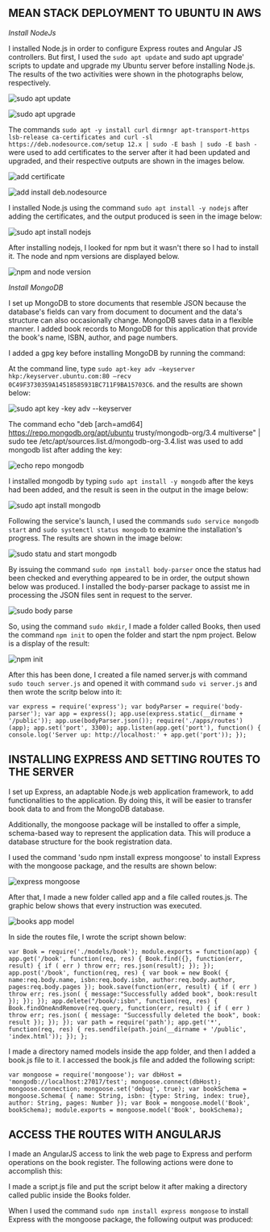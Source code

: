 ## MEAN STACK DEPLOYMENT TO UBUNTU IN AWS

*Install NodeJs*

I installed Node.js in order to configure Express routes and Angular JS controllers. But first, I used the `sudo apt update` and sudo apt upgrade' scripts to update and upgrade my Ubuntu server before installing Node.js. The results of the two activities were shown in the photographs below, respectively.

![sudo apt update](./images/sudo%20update.png)

![sudo apt upgrade](./images/sudo%20upgrade.png)

The commands `sudo apt -y install curl dirmngr apt-transport-https lsb-release ca-certificates and curl -sl https://deb.nodesource.com/setup 12.x | sudo -E bash | sudo -E bash -` were used to add certificates to the server after it had been updated and upgraded, and their respective outputs are shown in the images below.

![add certificate](./images/add%20cetificates.png)

![add install deb.nodesource](./images/add%20cetificates2.png)

I installed Node.js using the command `sudo apt install -y nodejs` after adding the certificates, and the output produced is seen in the image below:

![sudo apt install nodejs](./images/install%20nodejs.png)

After installing nodejs, I looked for npm but it wasn't there so I had to install it. The node and npm versions are displayed below.

![npm and node version](./images/node%20version.png)

*Install MongoDB*

I set up MongoDB to store documents that resemble JSON because the database's fields can vary from document to document and the data's structure can also occasionally change. MongoDB saves data in a flexible manner. I added book records to MongoDB for this application that provide the book's name, ISBN, author, and page numbers.

I added a gpg key before installing MongoDB by running the command:

At the command line, type `sudo apt-key adv —keyserver hkp:/keyserver.ubuntu.com:80 —recv 0C49F3730359A14518585931BC711F9BA15703C6`. and the results are shown below:

![sudo apt key -key adv --keyserver](./images/installin%20jason.png)

The command echo "deb [arch=amd64] https://repo.mongodb.org/apt/ubuntu trusty/mongodb-org/3.4 multiverse" | sudo tee /etc/apt/sources.list.d/mongodb-org-3.4.list was used to add mongodb list after adding the key:

![echo repo mongodb](./images/echo%20mongodb.png)

I installed mongodb by typing `sudo apt install -y mongodb` after the keys had been added, and the result is seen in the output in the image below:

![ sudo apt install mongodb](./images/install%20mongodb.png)

Following the service's launch, I used the commands `sudo service mongodb start` and `sudo systemctl status mongodb` to examine the installation's progress. The results are shown in the image below:

![sudo statu and start mongodb](./images/mongodb%20start%20statius.png)

By issuing the command `sudo npm install body-parser` once the status had been checked and everything appeared to be in order, the output shown below was produced. I installed the body-parser package to assist me in processing the JSON files sent in request to the server.

![ sudo body parse](./images/npm%20bodyparser.png)

So, using the command `sudo mkdir`, I made a folder called Books, then used the command `npm init` to open the folder and start the npm project. Below is a display of the result:

![npm init](./images/npm%20init.png)

After this has been done, I created a file named server.js with command `sudo touch server.js` and opened it with command `sudo vi server.js` and then wrote the scritp below into it:

`var express = require('express');
var bodyParser = require('body-parser');
var app = express();
app.use(express.static(__dirname + '/public'));
app.use(bodyParser.json());
require('./apps/routes')(app);
app.set('port', 3300);
app.listen(app.get('port'), function() {
    console.log('Server up: http://localhost:' + app.get('port'));
});`
## INSTALLING EXPRESS AND SETTING ROUTES TO THE SERVER

I set up Express, an adaptable Node.js web application framework, to add functionalities to the application. By doing this, it will be easier to transfer book data to and from the MongoDB database.

Additionally, the mongoose package will be installed to offer a simple, schema-based way to represent the application data. This will produce a database structure for the book registration data.

I used the command 'sudo npm install express mongoose' to install Express with the mongoose package, and the results are shown below:

![express mongoose](./images/express%20mongoose.png)

After that, I made a new folder called app and a file called routes.js. The graphic below shows that every instruction was executed.

![books app model](./images/boks%20model%20routes%20app.png)

In side the routes file, I wrote the script shown below:


`var Book = require('./models/book');
module.exports = function(app) {
  app.get('/book', function(req, res) {
    Book.find({}, function(err, result) {
      if ( err ) throw err;
      res.json(result);
    });
  }); 
  app.post('/book', function(req, res) {
    var book = new Book( {
      name:req.body.name,
      isbn:req.body.isbn,
      author:req.body.author,
      pages:req.body.pages
    });
    book.save(function(err, result) {
      if ( err ) throw err;
      res.json( {
        message:"Successfully added book",
        book:result
      });
    });
  });
  app.delete("/book/:isbn", function(req, res) {
    Book.findOneAndRemove(req.query, function(err, result) {
      if ( err ) throw err;
      res.json( {
        message: "Successfully deleted the book",
        book: result
      });
    });
  });
  var path = require('path');
  app.get('*', function(req, res) {
    res.sendfile(path.join(__dirname + '/public', 'index.html'));
  });
};`

I made a directory named models inside the app folder, and then I added a book.js file to it. I accessed the book.js file and added the following script:

`var mongoose = require('mongoose');
var dbHost = 'mongodb://localhost:27017/test';
mongoose.connect(dbHost);
mongoose.connection;
mongoose.set('debug', true);
var bookSchema = mongoose.Schema( {
  name: String,
  isbn: {type: String, index: true},
  author: String,
  pages: Number
});
var Book = mongoose.model('Book', bookSchema);
module.exports = mongoose.model('Book', bookSchema);`

## ACCESS THE ROUTES WITH ANGULARJS

I made an AngularJS access to link the web page to Express and perform operations on the book register. The following actions were done to accomplish this:

I made a script.js file and put the script below it after making a directory called public inside the Books folder.

When I used the command `sudo npm install express mongoose` to install Express with the mongoose package, the following output was produced:





